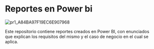 # Reportes en Power bi

![pr1_A84BA97F19EC6E907968](https://user-images.githubusercontent.com/86261762/198892363-90d448a3-c663-4e5c-bea8-078646ebe307.png)

Este repositorio contiene reportes creados en Power BI, con enunciados que explican los requisitos del mismo y el caso de negocio en el cual se aplica. 
